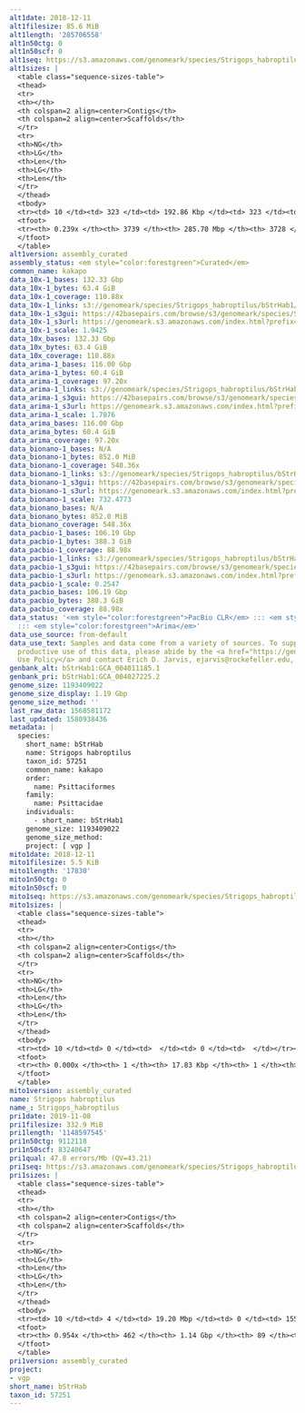 ```yaml
---
alt1date: 2018-12-11
alt1filesize: 85.6 MiB
alt1length: '285706558'
alt1n50ctg: 0
alt1n50scf: 0
alt1seq: https://s3.amazonaws.com/genomeark/species/Strigops_habroptilus/bStrHab1/assembly_curated/bStrHab1.alt.cur.20181211.fasta.gz
alt1sizes: |
  <table class="sequence-sizes-table">
  <thead>
  <tr>
  <th></th>
  <th colspan=2 align=center>Contigs</th>
  <th colspan=2 align=center>Scaffolds</th>
  </tr>
  <tr>
  <th>NG</th>
  <th>LG</th>
  <th>Len</th>
  <th>LG</th>
  <th>Len</th>
  </tr>
  </thead>
  <tbody>
  <tr><td> 10 </td><td> 323 </td><td> 192.86 Kbp </td><td> 323 </td><td> 192.86 Kbp </td></tr><tr><td> 20 </td><td> 1778 </td><td> 36.79 Kbp </td><td> 1771 </td><td> 37.13 Kbp </td></tr><tr><td> 30 </td><td> 0 </td><td>  </td><td> 0 </td><td>  </td></tr><tr><td> 40 </td><td> 0 </td><td>  </td><td> 0 </td><td>  </td></tr><tr style="background-color:#cccccc;"><td> 50 </td><td> 0 </td><td>  </td><td> 0 </td><td>  </td></tr><tr><td> 60 </td><td> 0 </td><td>  </td><td> 0 </td><td>  </td></tr><tr><td> 70 </td><td> 0 </td><td>  </td><td> 0 </td><td>  </td></tr><tr><td> 80 </td><td> 0 </td><td>  </td><td> 0 </td><td>  </td></tr><tr><td> 90 </td><td> 0 </td><td>  </td><td> 0 </td><td>  </td></tr><tr><td> 100 </td><td> 0 </td><td>  </td><td> 0 </td><td>  </td></tr></tbody>
  <tfoot>
  <tr><th> 0.239x </th><th> 3739 </th><th> 285.70 Mbp </th><th> 3728 </th><th> 285.71 Mbp </th></tr>
  </tfoot>
  </table>
alt1version: assembly_curated
assembly_status: <em style="color:forestgreen">Curated</em>
common_name: kakapo
data_10x-1_bases: 132.33 Gbp
data_10x-1_bytes: 63.4 GiB
data_10x-1_coverage: 110.88x
data_10x-1_links: s3://genomeark/species/Strigops_habroptilus/bStrHab1/genomic_data/10x/<br>
data_10x-1_s3gui: https://42basepairs.com/browse/s3/genomeark/species/Strigops_habroptilus/bStrHab1/genomic_data/10x/
data_10x-1_s3url: https://genomeark.s3.amazonaws.com/index.html?prefix=species/Strigops_habroptilus/bStrHab1/genomic_data/10x/
data_10x-1_scale: 1.9425
data_10x_bases: 132.33 Gbp
data_10x_bytes: 63.4 GiB
data_10x_coverage: 110.88x
data_arima-1_bases: 116.00 Gbp
data_arima-1_bytes: 60.4 GiB
data_arima-1_coverage: 97.20x
data_arima-1_links: s3://genomeark/species/Strigops_habroptilus/bStrHab1/genomic_data/arima/<br>
data_arima-1_s3gui: https://42basepairs.com/browse/s3/genomeark/species/Strigops_habroptilus/bStrHab1/genomic_data/arima/
data_arima-1_s3url: https://genomeark.s3.amazonaws.com/index.html?prefix=species/Strigops_habroptilus/bStrHab1/genomic_data/arima/
data_arima-1_scale: 1.7876
data_arima_bases: 116.00 Gbp
data_arima_bytes: 60.4 GiB
data_arima_coverage: 97.20x
data_bionano-1_bases: N/A
data_bionano-1_bytes: 852.0 MiB
data_bionano-1_coverage: 548.36x
data_bionano-1_links: s3://genomeark/species/Strigops_habroptilus/bStrHab1/genomic_data/bionano/<br>
data_bionano-1_s3gui: https://42basepairs.com/browse/s3/genomeark/species/Strigops_habroptilus/bStrHab1/genomic_data/bionano/
data_bionano-1_s3url: https://genomeark.s3.amazonaws.com/index.html?prefix=species/Strigops_habroptilus/bStrHab1/genomic_data/bionano/
data_bionano-1_scale: 732.4773
data_bionano_bases: N/A
data_bionano_bytes: 852.0 MiB
data_bionano_coverage: 548.36x
data_pacbio-1_bases: 106.19 Gbp
data_pacbio-1_bytes: 388.3 GiB
data_pacbio-1_coverage: 88.98x
data_pacbio-1_links: s3://genomeark/species/Strigops_habroptilus/bStrHab1/genomic_data/pacbio/<br>
data_pacbio-1_s3gui: https://42basepairs.com/browse/s3/genomeark/species/Strigops_habroptilus/bStrHab1/genomic_data/pacbio/
data_pacbio-1_s3url: https://genomeark.s3.amazonaws.com/index.html?prefix=species/Strigops_habroptilus/bStrHab1/genomic_data/pacbio/
data_pacbio-1_scale: 0.2547
data_pacbio_bases: 106.19 Gbp
data_pacbio_bytes: 388.3 GiB
data_pacbio_coverage: 88.98x
data_status: '<em style="color:forestgreen">PacBio CLR</em> ::: <em style="color:forestgreen">10x</em>
  ::: <em style="color:forestgreen">Arima</em>'
data_use_source: from-default
data_use_text: Samples and data come from a variety of sources. To support fair and
  productive use of this data, please abide by the <a href="https://genome10k.soe.ucsc.edu/data-use-policies/">Data
  Use Policy</a> and contact Erich D. Jarvis, ejarvis@rockefeller.edu, with any questions.
genbank_alt: bStrHab1:GCA_004011185.1
genbank_pri: bStrHab1:GCA_004027225.2
genome_size: 1193409022
genome_size_display: 1.19 Gbp
genome_size_method: ''
last_raw_data: 1568581172
last_updated: 1580938436
metadata: |
  species:
    short_name: bStrHab
    name: Strigops habroptilus
    taxon_id: 57251
    common_name: kakapo
    order:
      name: Psittaciformes
    family:
      name: Psittacidae
    individuals:
      - short_name: bStrHab1
    genome_size: 1193409022
    genome_size_method:
    project: [ vgp ]
mito1date: 2018-12-11
mito1filesize: 5.5 KiB
mito1length: '17830'
mito1n50ctg: 0
mito1n50scf: 0
mito1seq: https://s3.amazonaws.com/genomeark/species/Strigops_habroptilus/bStrHab1/assembly_curated/bStrHab1.pri.cur.20181211.MT.fasta.gz
mito1sizes: |
  <table class="sequence-sizes-table">
  <thead>
  <tr>
  <th></th>
  <th colspan=2 align=center>Contigs</th>
  <th colspan=2 align=center>Scaffolds</th>
  </tr>
  <tr>
  <th>NG</th>
  <th>LG</th>
  <th>Len</th>
  <th>LG</th>
  <th>Len</th>
  </tr>
  </thead>
  <tbody>
  <tr><td> 10 </td><td> 0 </td><td>  </td><td> 0 </td><td>  </td></tr><tr><td> 20 </td><td> 0 </td><td>  </td><td> 0 </td><td>  </td></tr><tr><td> 30 </td><td> 0 </td><td>  </td><td> 0 </td><td>  </td></tr><tr><td> 40 </td><td> 0 </td><td>  </td><td> 0 </td><td>  </td></tr><tr style="background-color:#cccccc;"><td> 50 </td><td> 0 </td><td style="background-color:#ff8888;">  </td><td> 0 </td><td style="background-color:#ff8888;">  </td></tr><tr><td> 60 </td><td> 0 </td><td>  </td><td> 0 </td><td>  </td></tr><tr><td> 70 </td><td> 0 </td><td>  </td><td> 0 </td><td>  </td></tr><tr><td> 80 </td><td> 0 </td><td>  </td><td> 0 </td><td>  </td></tr><tr><td> 90 </td><td> 0 </td><td>  </td><td> 0 </td><td>  </td></tr><tr><td> 100 </td><td> 0 </td><td>  </td><td> 0 </td><td>  </td></tr></tbody>
  <tfoot>
  <tr><th> 0.000x </th><th> 1 </th><th> 17.83 Kbp </th><th> 1 </th><th> 17.83 Kbp </th></tr>
  </tfoot>
  </table>
mito1version: assembly_curated
name: Strigops habroptilus
name_: Strigops_habroptilus
pri1date: 2019-11-08
pri1filesize: 332.9 MiB
pri1length: '1148597545'
pri1n50ctg: 9112118
pri1n50scf: 83240647
pri1qual: 47.8 errors/Mb (QV=43.21)
pri1seq: https://s3.amazonaws.com/genomeark/species/Strigops_habroptilus/bStrHab1/assembly_curated/bStrHab1.pri.cur.20191108.fasta.gz
pri1sizes: |
  <table class="sequence-sizes-table">
  <thead>
  <tr>
  <th></th>
  <th colspan=2 align=center>Contigs</th>
  <th colspan=2 align=center>Scaffolds</th>
  </tr>
  <tr>
  <th>NG</th>
  <th>LG</th>
  <th>Len</th>
  <th>LG</th>
  <th>Len</th>
  </tr>
  </thead>
  <tbody>
  <tr><td> 10 </td><td> 4 </td><td> 19.20 Mbp </td><td> 0 </td><td> 155.64 Mbp </td></tr><tr><td> 20 </td><td> 12 </td><td> 15.35 Mbp </td><td> 1 </td><td> 123.02 Mbp </td></tr><tr><td> 30 </td><td> 20 </td><td> 13.03 Mbp </td><td> 2 </td><td> 101.87 Mbp </td></tr><tr><td> 40 </td><td> 30 </td><td> 11.19 Mbp </td><td> 4 </td><td> 86.46 Mbp </td></tr><tr style="background-color:#cccccc;"><td> 50 </td><td> 42 </td><td style="background-color:#88ff88;"> 9.11 Mbp </td><td> 5 </td><td style="background-color:#88ff88;"> 83.24 Mbp </td></tr><tr><td> 60 </td><td> 56 </td><td> 6.98 Mbp </td><td> 7 </td><td> 70.13 Mbp </td></tr><tr><td> 70 </td><td> 75 </td><td> 5.25 Mbp </td><td> 8 </td><td> 63.49 Mbp </td></tr><tr><td> 80 </td><td> 104 </td><td> 3.19 Mbp </td><td> 11 </td><td> 39.19 Mbp </td></tr><tr><td> 90 </td><td> 165 </td><td> 0.91 Mbp </td><td> 16 </td><td> 12.31 Mbp </td></tr><tr><td> 100 </td><td> 0 </td><td>  </td><td> 0 </td><td>  </td></tr></tbody>
  <tfoot>
  <tr><th> 0.954x </th><th> 462 </th><th> 1.14 Gbp </th><th> 89 </th><th> 1.15 Gbp </th></tr>
  </tfoot>
  </table>
pri1version: assembly_curated
project:
- vgp
short_name: bStrHab
taxon_id: 57251
---
```

